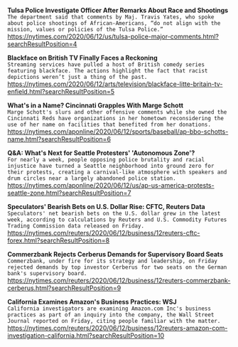 **Tulsa Police Investigate Officer After Remarks About Race and Shootings**\
`The department said that comments by Maj. Travis Yates, who spoke about police shootings of African-Americans, “do not align with the mission, values or policies of the Tulsa Police.”`\
https://nytimes.com/2020/06/12/us/tulsa-police-major-comments.html?searchResultPosition=4

**Blackface on British TV Finally Faces a Reckoning**\
`Streaming services have pulled a host of British comedy series featuring blackface. The actions highlight the fact that racist depictions weren’t just a thing of the past.`\
https://nytimes.com/2020/06/12/arts/television/blackface-litte-britain-tv-enfield.html?searchResultPosition=5

**What's in a Name? Cincinnati Grapples With Marge Schott**\
`Marge Schott's slurs and other offensive comments while she owned the Cincinnati Reds have organizations in her hometown reconsidering the use of her name on facilities that benefited from her donations.`\
https://nytimes.com/aponline/2020/06/12/sports/baseball/ap-bbo-schotts-name.html?searchResultPosition=6

**Q&A: What's Next for Seattle Protesters' 'Autonomous Zone'?**\
`For nearly a week, people opposing police brutality and racial injustice have turned a Seattle neighborhood into ground zero for their protests, creating a carnival-like atmosphere with speakers and drum circles near a largely abandoned police station.`\
https://nytimes.com/aponline/2020/06/12/us/ap-us-america-protests-seattle-zone.html?searchResultPosition=7

**Speculators' Bearish Bets on U.S. Dollar Rise: CFTC, Reuters Data**\
`Speculators' net bearish bets on the U.S. dollar grew in the latest week, according to calculations by Reuters and U.S. Commodity Futures Trading Commission data released on Friday.`\
https://nytimes.com/reuters/2020/06/12/business/12reuters-cftc-forex.html?searchResultPosition=8

**Commerzbank Rejects Cerberus Demands for Supervisory Board Seats**\
`Commerzbank, under fire for its strategy and leadership, on Friday rejected demands by top investor Cerberus for two seats on the German bank's supervisory board.`\
https://nytimes.com/reuters/2020/06/12/business/12reuters-commerzbank-cerberus.html?searchResultPosition=9

**California Examines Amazon's Business Practices: WSJ**\
`California investigators are examining Amazon.com Inc's business practices as part of an inquiry into the company, the Wall Street Journal reported on Friday, citing people familiar with the matter. `\
https://nytimes.com/reuters/2020/06/12/business/12reuters-amazon-com-investigation-california.html?searchResultPosition=10

